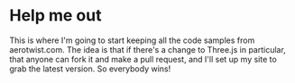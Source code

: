 # Help me out

This is where I'm going to start keeping all the code samples from aerotwist.com.
The idea is that if there's a change to Three.js in particular, that anyone can
fork it and make a pull request, and I'll set up my site to grab the latest
version. So everybody wins!
